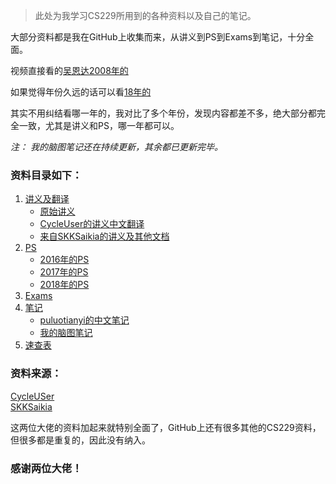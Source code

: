 
> 此处为我学习CS229所用到的各种资料以及自己的笔记。

大部分资料都是我在GitHub上收集而来，从讲义到PS到Exams到笔记，十分全面。

视频直接看的[吴恩达2008年的](https://www.bilibili.com/video/BV1xb411M7sn)

如果觉得年份久远的话可以看[18年的](https://www.bilibili.com/video/BV1JE411w7Ub)

其实不用纠结看哪一年的，我对比了多个年份，发现内容都差不多，绝大部分都完全一致，尤其是讲义和PS，哪一年都可以。

*注： 我的脑图笔记还在持续更新，其余都已更新完毕。*



### 资料目录如下：
1. [讲义及翻译](https://github.com/zhoucz97/CS229/tree/master/1.%E8%AE%B2%E4%B9%89%E5%8F%8A%E7%BF%BB%E8%AF%91)
   - [原始讲义](https://github.com/zhoucz97/CS229/tree/master/1.%E8%AE%B2%E4%B9%89%E5%8F%8A%E7%BF%BB%E8%AF%91/1.%E8%AF%BE%E7%A8%8B%E5%8E%9F%E5%A7%8B%E8%AE%B2%E4%B9%89)
   - [CycleUser的讲义中文翻译](https://github.com/zhoucz97/CS229/tree/master/1.%E8%AE%B2%E4%B9%89%E5%8F%8A%E7%BF%BB%E8%AF%91/2.CycluUser%E5%A4%A7%E4%BD%AC%E7%9A%84%E8%AE%B2%E4%B9%89%E4%B8%AD%E6%96%87%E7%BF%BB%E8%AF%91)
   - [来自SKKSaikia的讲义及其他文档](https://github.com/zhoucz97/CS229/tree/master/1.%E8%AE%B2%E4%B9%89%E5%8F%8A%E7%BF%BB%E8%AF%91/SKKSaikia%E5%A4%A7%E4%BD%AC%E7%9A%84%E8%AE%B2%E4%B9%89)
2. [PS](https://github.com/zhoucz97/CS229/tree/master/2.Problem-Set)
   - [2016年的PS](https://github.com/zhoucz97/CS229/tree/master/2.Problem-Set/2016)
   - [2017年的PS](https://github.com/zhoucz97/CS229/tree/master/2.Problem-Set/2017)
   - [2018年的PS](https://github.com/zhoucz97/CS229/tree/master/2.Problem-Set/2018)
3. [Exams](https://github.com/zhoucz97/CS229/tree/master/3.Exams)
4. [笔记](https://github.com/zhoucz97/CS229/tree/master/4.%E7%AC%94%E8%AE%B0)
   - [puluotianyi的中文笔记](https://github.com/zhoucz97/CS229/tree/master/4.%E7%AC%94%E8%AE%B0/puluotianyi%E7%9A%84%E4%B8%AD%E6%96%87%E7%AC%94%E8%AE%B0)
   - [我的脑图笔记](https://github.com/zhoucz97/CS229/tree/master/4.%E7%AC%94%E8%AE%B0/Zhcz%E7%9A%84CS229%E8%84%91%E5%9B%BE%E7%AC%94%E8%AE%B0)
5. [速查表](https://github.com/zhoucz97/CS229/tree/master/5.%E9%80%9F%E6%9F%A5%E8%A1%A8)


### 资料来源：

[CycleUSer](https://github.com/Kivy-CN/Stanford-CS-229-CN)  
[SKKSaikia](https://github.com/SKKSaikia/CS229_ML)

这两位大佬的资料加起来就特别全面了，GitHub上还有很多其他的CS229资料，但很多都是重复的，因此没有纳入。

### 感谢两位大佬！